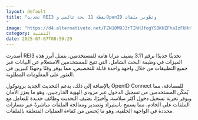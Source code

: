 ```yaml
---
layout: default
title: "تحديث REI3 نقطة 11 بحث عالمي وOpenID وتطوير ملفات
"
image: "https://d4.alternativeto.net/FZN10M9J3rTIhHJfogYSBKHZFhaIzFUHnl7fQZABTCY/rs:fill:1520:760:0/g:ce:0:0/YWJzOi8vZGlzdC9jb250ZW50LzE3NTE4NzgyMjkzMTMucG5n.png"
category: التقنية
date: 2025-07-07T08:50:29
---
```


أصدرت REI3 تحديثًا جديدًا برقم 3.11 يضيف مزايا هامة للمستخدمين. يتمثل أبرز هذه الميزات في وظيفة البحث الشامل، التي تتيح للمستخدمين الاستعلام عن البيانات عبر جميع التطبيقات من خلال واجهة واحدة قابلة للتخصيص، مما يوفر وقتًا وجهدًا كبيرين في العثور على المعلومات المطلوبة.

بالإضافة إلى ذلك، يدعم التحديث الجديد بروتوكول OpenID Connect للمصادقة، مما يُمكّن المستخدمين من تسجيل الدخول عبر مزودي الهوية الخارجيين، وهو ما يعزز الأمان ويوفر تجربة تسجيل دخول أكثر سلاسة. وأخيرًا، يضيف التحديث وظائف جديدة للتعامل مع الملفات على الخادم، مما يسمح باستيراد وتصدير ومعالجة الملفات مباشرةً عبر مسارات محددة في الواجهة الخلفية، وهو ما يُحسن من كفاءة العمليات المتعلقة بالملفات.
